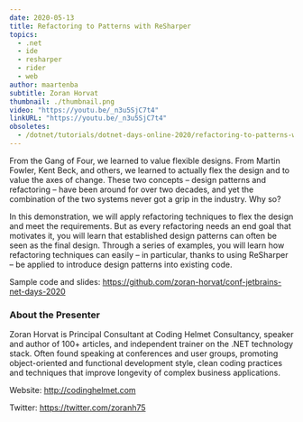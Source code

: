 ```yaml
---
date: 2020-05-13
title: Refactoring to Patterns with ReSharper
topics:
  - .net
  - ide
  - resharper
  - rider
  - web
author: maartenba
subtitle: Zoran Horvat
thumbnail: ./thumbnail.png
video: "https://youtu.be/_n3u5SjC7t4"
linkURL: "https://youtu.be/_n3u5SjC7t4"
obsoletes:
  - /dotnet/tutorials/dotnet-days-online-2020/refactoring-to-patterns-with-resharper/
---
```


From the Gang of Four, we learned to value flexible designs. From Martin Fowler, Kent Beck, and others, we learned to actually flex the design and to value the axes of change. These two concepts – design patterns and refactoring – have been around for over two decades, and yet the combination of the two systems never got a grip in the industry. Why so?

In this demonstration, we will apply refactoring techniques to flex the design and meet the requirements. But as every refactoring needs an end goal that motivates it, you will learn that established design patterns can often be seen as the final design. Through a series of examples, you will learn how refactoring techniques can easily – in particular, thanks to using ReSharper – be applied to introduce design patterns into existing code.

Sample code and slides: <https://github.com/zoran-horvat/conf-jetbrains-net-days-2020>

### About the Presenter

Zoran Horvat is Principal Consultant at Coding Helmet Consultancy, speaker and author of 100+ articles, and independent trainer on the .NET technology stack. Often found speaking at conferences and user groups, promoting object-oriented and functional development style, clean coding practices and techniques that improve longevity of complex business applications.

Website: <http://codinghelmet.com>

Twitter: <https://twitter.com/zoranh75>
